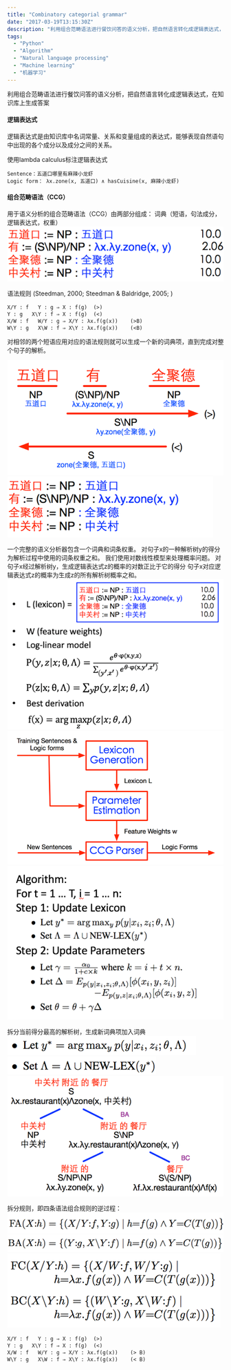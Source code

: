 ```yaml
---
title: "Combinatory categorial grammar"
date: "2017-03-19T13:15:30Z"
description: "利用组合范畴语法进行餐饮问答的语义分析，把自然语言转化成逻辑表达式，在知识库上生成答案"
tags:
  - "Python"
  - "Algorithm"
  - "Natural language processing"
  - "Machine learning"
  - "机器学习"
---
```


利用组合范畴语法进行餐饮问答的语义分析，把自然语言转化成逻辑表达式，在知识库上生成答案

#### 逻辑表达式

逻辑表达式是由知识库中名词常量、关系和变量组成的表达式，能够表现自然语句中出现的各个成分以及成分之间的关系。

使用lambda calculus标注逻辑表达式

    Sentence：五道口哪里有麻辣小龙虾
    Logic form： λx.zone(x, 五道口) ∧ hasCuisine(x, 麻辣小龙虾)

#### 组合范畴语法（CCG）
用于语义分析的组合范畴语法（CCG）由两部分组成：
词典（短语，句法成分，逻辑表达式，权重）
![](img/1.png)

语法规则 (Steedman, 2000; Steedman & Baldridge, 2005; )

    X/Y : f   Y : g ⇒ X : f(g) 	(>) 
    Y : g   X\Y : f ⇒ X : f(g) 	(<)
    X/W : f   W/Y : g ⇒ X/Y : λx.f(g(x)) 	(>B) 
    W\Y : g   X\W : f ⇒ X\Y : λx.f(g(x)) 	(<B)

对相邻的两个短语应用对应的语法规则就可以生成一个新的词典项，直到完成对整个句子的解析。

![](img/2.png)
![](img/3.png)

一个完整的语义分析器包含一个词典和词条权重。
对句子x的一种解析树y的得分为解析过程中使用的词条权重之和。
我们使用对数线性模型来处理概率问题。
对句子x经过解析树y，生成逻辑表达式z的概率的对数正比于它的得分
句子x对应逻辑表达式z的概率为生成z的所有解析树概率之和。
![](img/4.png)
![](img/5.png)
![](img/6.png)


拆分当前得分最高的解析树，生成新词典项加入词典
![](img/10.png)
![](img/11.png)
![](img/8.png)

拆分规则，即四条语法组合规则的逆过程：
![](img/12.png)
![](img/13.png)
![](img/14.png)

    X/Y : f   Y : g ⇒ X : f(g) 	(>) 
    Y : g   X\Y : f ⇒ X : f(g) 	(<)
    X/W : f   W/Y : g ⇒ X/Y : λx.f(g(x)) 	(> B) 
    W\Y : g   X\W : f ⇒ X\Y : λx.f(g(x)) 	(< B)

